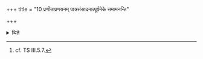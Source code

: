 +++
title = "10 प्रणीताप्रणयनम् पात्रसंसादनात्पूर्वमेके समामनन्ति"

+++

<details><summary>थिते</summary>

10. According to the opinion of some scholars (the rite) of carrying forward of water is to be done before (the rite) of placing of the utensils. The spoon (should be) made out of Khadira (tree), the Juhū (ladle) (should be) made out of Parna (Palasa-tree), the Upabhrt (ladle) (should be) made out of Aśvattha tree; the Dhruvā (ladle) should be made out of Vikaṇkata (tree).[^1]   

[^1]: cf. TS III.5.7.
</details>
